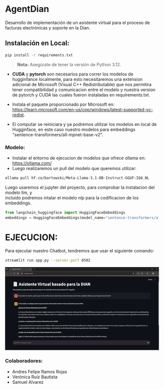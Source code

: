 # AgentDian
Desarrollo de implementación de un asistente virtual para el proceso de facturas electrónicas y soporte en la Dian.
## Instalación en Local:
```bash
pip install -r requirements.txt
```
> **Nota:** Asegúrate de tener la versión de Python 3.12.


- <b>CUDA</b> y <b>pytorch</b> son necesarios para correr los modelos de hugginfance localmente, para esto necesitaremos una extension adicional de Microsoft (Visual C++ Redistributable)
que nos permitira tener compatibilidad y comunicacion entre el modelo y nuestra version de pytorch y CUDA las cuales fueron instaladas en requirements.txt.

- Instala el paquete proporcionado por Microsoft en: https://learn.microsoft.com/en-us/cpp/windows/latest-supported-vc-redist.

- El computar se reiniciara y ya podremos utilizar los modelos en local de Hugginface, en este caso nuestro modelos para embeddings "sentence-transformers/all-mpnet-base-v2".

### Modelo:
- Instalar el entorno de ejecucion de modelos que ofrece ollama en: https://ollama.com/ <br>
- Luego realizaremos un pull del modelo que queremos utilizar:
```bash
ollama pull hf.co/bartowski/Meta-Llama-3.1-8B-Instruct-GGUF:IQ4_NL
```
Luego usaremos el jupyter del proyecto, para comprobar la instalacion del modelo llm, y <br>
incluido podremos intalar el modelo nlp para la codificacion de los embeddings.
```python
from langchain_huggingface import HuggingFaceEmbeddings
embeddings = HuggingFaceEmbeddings(model_name="sentence-transformers/all-mpnet-base-v2")
```
# EJECUCION:
Para ejecutar nuestro Chatbot, tendremos que usar el siguiente comando:
```bash
streamlit run app.py --server.port 8502
```
![interfaz!](img/interfaz.png "visualizacion del chatbot")
### Colaboradores:

- Andres Felipe Ramos Rojas <br>
- Verónica Ruíz Bautista
- Samuel Alvarez
